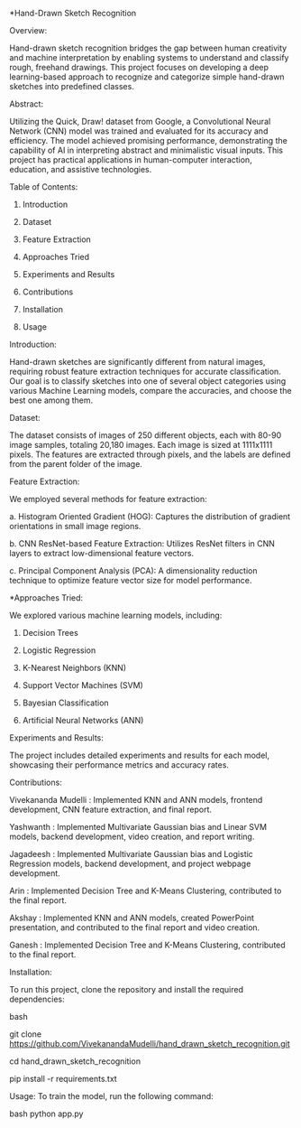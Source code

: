 *Hand-Drawn Sketch Recognition

Overview:

Hand-drawn sketch recognition bridges the gap between human creativity and machine interpretation by enabling systems to understand and classify rough, freehand drawings. This project focuses on developing a deep learning-based approach to recognize and categorize simple hand-drawn sketches into predefined classes.

Abstract:

Utilizing the Quick, Draw! dataset from Google, a Convolutional Neural Network (CNN) model was trained and evaluated for its accuracy and efficiency. The model achieved promising performance, demonstrating the capability of AI in interpreting abstract and minimalistic visual inputs. This project has practical applications in human-computer interaction, education, and assistive technologies.

Table of Contents:

1. Introduction

2. Dataset

3. Feature Extraction

4. Approaches Tried

5. Experiments and Results

6. Contributions

7. Installation

8. Usage

Introduction:

Hand-drawn sketches are significantly different from natural images, requiring robust feature extraction techniques for accurate classification. Our goal is to classify sketches into one of several object categories using various Machine Learning models, compare the accuracies, and choose the best one among them.

Dataset:

The dataset consists of images of 250 different objects, each with 80-90 image samples, totaling 20,180 images. Each image is sized at 1111x1111 pixels. The features are extracted through pixels, and the labels are defined from the parent folder of the image.

Feature Extraction:

We employed several methods for feature extraction:

a. Histogram Oriented Gradient (HOG): Captures the distribution of gradient orientations in small image regions.

b. CNN ResNet-based Feature Extraction: Utilizes ResNet filters in CNN layers to extract low-dimensional feature vectors.

c. Principal Component Analysis (PCA): A dimensionality reduction technique to optimize feature vector size for model performance.

*Approaches Tried:

We explored various machine learning models, including:

1. Decision Trees

2. Logistic Regression

3. K-Nearest Neighbors (KNN)

4. Support Vector Machines (SVM)

5. Bayesian Classification

6. Artificial Neural Networks (ANN)

Experiments and Results:

The project includes detailed experiments and results for each model, showcasing their performance metrics and accuracy rates.

Contributions:

Vivekananda Mudelli : Implemented KNN and ANN models, frontend development, CNN feature extraction, and final report.

Yashwanth : Implemented Multivariate Gaussian bias and Linear SVM models, backend development, video creation, and report writing.

Jagadeesh : Implemented Multivariate Gaussian bias and Logistic Regression models, backend development, and project webpage development.

Arin : Implemented Decision Tree and K-Means Clustering, contributed to the final report.

Akshay : Implemented KNN and ANN models, created PowerPoint presentation, and contributed to the final report and video creation.

Ganesh : Implemented Decision Tree and K-Means Clustering, contributed to the final report.

Installation:

To run this project, clone the repository and install the required dependencies:

bash

git clone https://github.com/VivekanandaMudelli/hand_drawn_sketch_recognition.git

cd hand_drawn_sketch_recognition

pip install -r requirements.txt

Usage:
To train the model, run the following command:

bash
python app.py
